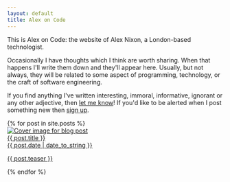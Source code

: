 ```yaml
---
layout: default
title: Alex on Code
---
```

This is Alex on Code: the website of Alex Nixon, a London-based technologist.

Occasionally I have thoughts which I think are worth sharing. When that happens I'll write them down and they'll appear here. Usually, but not always, they will be related to some aspect of programming, technology, or the craft of software engineering.

If you find anything I've written interesting, immoral, informative, ignorant or any other adjective, then [let me know](/contact/)! If you'd like to be alerted when I post something new then [sign up](http://eepurl.com/gNIAJ5).

<div class="post-list">
  {% for post in site.posts %}
  <div class="post-item">
    <a href="{{ post.url }}">
    <div class="post-header">
      <img alt="Cover image for blog post" class="post-cover" src="{{ post.image }}"/>
      <div class="post-title"> {{ post.title }}</div>
      <div class="post-author"> {{ post.date | date_to_string }}</div>
    </div>
    <div class="post-description"><p>{{ post.teaser }}</p></div>
    </a>
  </div>
  {% endfor %}
</div>